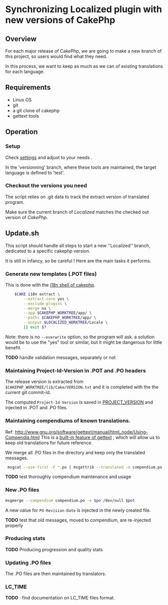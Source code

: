 # Synchronizing Localized plugin with new versions of CakePhp

## Overview
For each major release of CakePhp, we are going to make a new branch
of this project, so users would find what they need.

In this process, we want to keep as much as we can of existing translations
for each language.

## Requirements
  - Linux OS
  - git
  - a git clone of cakephp
  - gettext tools

## Operation
### Setup
Check [settings](settings) and adjust to your needs .

In the 'versionning' branch, where these tools are maintained, the target language is defined to 'test'.

### Checkout the versions you need
The script relies on .git data to track the extract version of translated program.

Make sure the current branch of *Localized* matches the checked out version of *CakePhp*.

## Update.sh
This script should handle all steps to start a new ''Localized'' branch,
dedicated to a specific cakephp version.

It is still in infancy, so be careful !
Here are the main tasks it performs.

### Generate new templates (.POT files)
This is done with the [i18n shell of cakephp][i18n-sh].

``` sh
    $CAKE i18n extract \
        --extract-core yes \
        --exclude-plugins \
        --merge no \
        --app $CAKEPHP_WORKTREE/app/ \
        --paths $CAKEPHP_WORKTREE/app/ \
        --output $LOCALIZED_WORKTREE/Locale \
        || exit $?
```

Note: there is no `--overwrite` option, so the program will ask.  a
      solution would be to use the "yes" tool or similar, but it might
      be dangerous for little benefit.

**TODO** handle validation messages, separately or not

[i18n-sh]: http://book.cakephp.org/2.0/en/console-and-shells/i18n-shell.html  "I18N shell in cakephp2 cookbook"

### Maintaining Project-Id-Version in .POT and .PO headers

The release version is extracted from `$CAKEPHP_WORKTREE/lib/Cake/VERSION.txt`
and it is completed with the the current git commit-id.

The computed `Project-Id-Version` is saved in [PROJECT_VERSION](PROJECT_VERSION)
and injected in .POT and .PO files.

### Maintaining compendiums of known translations.
Ref: http://www.gnu.org/software/gettext/manual/html_node/Using-Compendia.html
This is a [built-in feature of gettext][gt_compendium] , which will allow us to keep old translations for future reference.

We merge all .PO files in the directory and keep only the translated messages.

``` sh
 msgcat --use-first -F *.po | msgattrib --translated -o compendium.po
```

**TODO** test thoroughly compendium maintenance and usage

[gt_compendium]: http://www.gnu.org/software/gettext/manual/html_node/Compendium.html "Gettext manual: Using Translation Compendia"

### New .PO files

``` sh
msgmerge --compendium compendium.po -o $po /dev/null $pot
```
A new value for `PO-Revision-Date` is injected in the newly created file.

**TODO** test that old messages, moved to compendium, are re-injected properly

### Producing stats
**TODO** Producing progression and quality stats

### Updating .PO files
The .PO files are then maintained by translators.

### LC_TIME

**TODO** : find documentation on LC_TIME files format.


